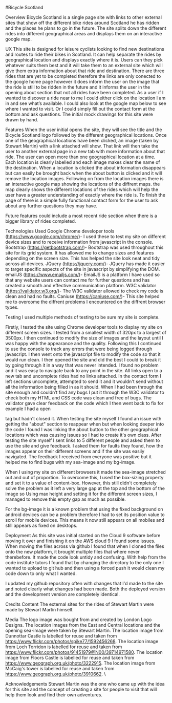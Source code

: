 #Bicycle Scotland

Overview
Bicycle Scotland is a single page site with links to other external sites that show off the different bike rides around Scotland he has ridden and the places he plans to go in the future. The site splits down the different rides into different geographical areas and displays them on an interactive google map.

UX
This site is designed for leisure cyclists looking to find new destinations and routes to ride their bikes in Scotland. It can help separate the rides by geographical location and displays exactly where it is. Users can they pick whatever suits them best and it will take them to an external site which will give them extra information about that ride and destination. There are three rides that are yet to be completed therefore the links are only conected to the google home page however it does inform the user on the image that the ride is still to be ridden in the future and it informs the user in the opening about section that not all rides have been completed. As a user if I wanted to discover a ride near to me I could either click on the location I am in and see what’s available. I could also look at the google map below to see where I wanted to visit. Or I could simply fill out the contact form at the bottom and ask questions. The initial mock drawings for this site were drawn by hand.

Features
When the user initial opens the site, they will see the title and the Bicycle Scotland logo followed by the different geographical locations. Once one of the geographical locations have been clicked, an image (taken by Stewart Martin) with a link attached will show. That link will then take the user to another external page in a new tab with more information about that ride. The user can open more than one geographical location at a time. Each location is clearly labelled and each image makes clear the name of the destination. When a location is clicked the about information disappears but can easily be brought back when the about button is clicked and it will remove the location images. Following on from the location images there is an interactive google map showing the locations of the diffrent maps. the map clearly shows the different locations of the rides which will help the user have a greater understanding of exactly where the ride is. To finish the page of there is a simple fully functional contact form for the user to ask about any further questions they may have.

Future features could include a most recent ride section when there is a bigger library of rides completed.

Technologies Used
Google Chrome developer tools (https://www.google.com/chrome/)- I used these to test my site on different device sizes and to receive information from javascript in the console.
Bootstrap (https://getbootstrap.com/)- Bootstrap was used throughout this site for its grid system. It has allowed me to change sizes and features depending on the screen size. This has helped the site look neat and tidy across all devices.
JQuery (https://jquery.com/)- JQuery has made it easier to target specific aspects of the site in javascript by simplifying the DOM.
emailJS (https://www.emailjs.com/)- EmailJS is a platform I have used so that any website users can contact me for further questions and has created a smooth and effective communication platform.
W3C validator (https://validator.w3.org/)- The W3C validator allowed to check my code is clean and had no faults.
Caniuse (https://caniuse.com/)- This site helped me to overcome the diffrent problems I encountered on the diffrent browser types.

Testing
I used multiple methods of testing to be sure my site is complete.

Firstly, I tested the site using Chrome developer tools to display my site on different screen sizes. I tested from a smallest width of 320px to a largest of 3500px. I then continued to modify the size of images and the layout until I was happy with the appearance and the quality. Following this I continued to use the console to track any errors that were being logged through javascript. I then went onto the javascript file to modify the code so that it would run clean. I then opened the site and did the best I could to break it by going through it in a way that was never intended. I found no problem and it was easy to navigate back to any point in the site. All links open to a new tab and uncomplete rides had no links attached. In the contact form I left sections uncomplete, attempted to send it and it wouldn't send without all the information being filled in as it should. When I had been through the site enough and couldn’t find any bugs I put it through the W3C validator to check both my HTML and CSS code was clean and free of bugs. The validator gave clear feedback on the code which I then went back to fix for example I had a open

tag but hadn't closed it. When testing the site myself I found an issue with getting the "about" section to reappear when but when looking deeper into the code I found I was linking the about button to the other geographical locations which was causing issues so I had to create it's own class.
After testing the site myself I sent links to 5 different people and asked them to use the site and give feedback. I asked them for faults they found, how the images appear on their different screens and if the site was easily navigated. The feedback I received from everyone was positive but it helped me to find bugs with my sea-image and my bg-image.

When I using my site on different browsers it made the sea-image stretched out and out of proportion. To overcome this, I used the box-sizing property and set it to a value of content-box. However, this still didn't completely solve the problem as it left a very large gap at the top and the bottom of the image so Using max height and setting it for the different screen sizes, I managed to remove this empty gap as much as possible.

For the bg-image it is a known problem that using the fixed background on android devices can be a problem therefore I had to set its position value to scroll for mobile devices. This means it now still appears on all mobiles and still appears as fixed on desktops.

Deployment
As this site was initial started on the Cloud 9 software before moving it over and finishing it on the AWS cloud 9 I found some issues. When moving the files across via github I found that when I cloned the files onto the new platform, it brought multiple files that where never therebefore. It made the code look untidy and confusing. With help from the code institute tutors I found that by changing the directory to the only one I wanted to upload to git hub and then using a forced push it would clean my code down to only what I wanted.

I updated my github repository often with changes that I'd made to the site and noted clearly what changes had been made. Both the deployed version and the development version are completely identical.

Credits
Content
The external sites for the rides of Stewart Martin were made by Stewart Martin himself.

Media
The logo image was bought from and created by London Logo Designs.
The location images from the East and Central locations and the opening sea-image were taken by Stewart Martin.
The location image from Dunnottar Castle is labelled for reuse and taken from https://www.flickr.com/photos/spike77/1592456268.
The location image from Loch Torridon is labelled for reuse and taken from https://www.flickr.com/photos/91451979@N00/39714971580.
The location image from Floors Castle is labelled for reuse and taken from https://www.geograph.org.uk/photo/3222915.
The location image from McCaig's tower is labelled for reuse and taken from https://www.geograph.org.uk/photo/3910662. \

Acknowledgements
Stewart Martin was the one who came up with the idea for this site and the concept of creating a site for people to visit that will help them look and find their own adventures.